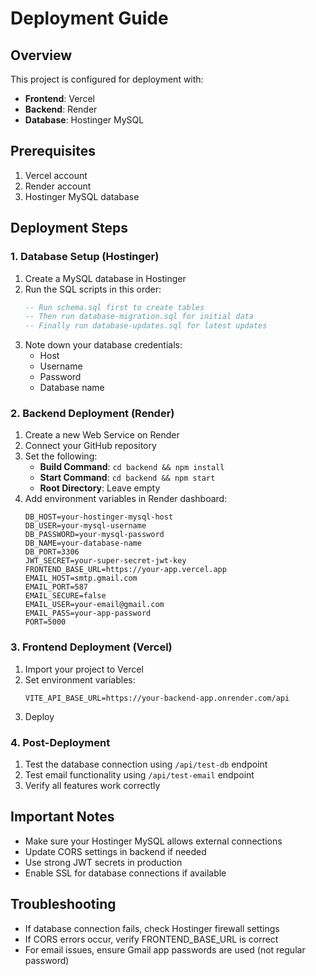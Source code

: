 # Deployment Guide

## Overview
This project is configured for deployment with:
- **Frontend**: Vercel
- **Backend**: Render
- **Database**: Hostinger MySQL

## Prerequisites
1. Vercel account
2. Render account  
3. Hostinger MySQL database

## Deployment Steps

### 1. Database Setup (Hostinger)
1. Create a MySQL database in Hostinger
2. Run the SQL scripts in this order:
   ```sql
   -- Run schema.sql first to create tables
   -- Then run database-migration.sql for initial data
   -- Finally run database-updates.sql for latest updates
   ```
3. Note down your database credentials:
   - Host
   - Username
   - Password
   - Database name

### 2. Backend Deployment (Render)
1. Create a new Web Service on Render
2. Connect your GitHub repository
3. Set the following:
   - **Build Command**: `cd backend && npm install`
   - **Start Command**: `cd backend && npm start`
   - **Root Directory**: Leave empty
4. Add environment variables in Render dashboard:
   ```
   DB_HOST=your-hostinger-mysql-host
   DB_USER=your-mysql-username
   DB_PASSWORD=your-mysql-password
   DB_NAME=your-database-name
   DB_PORT=3306
   JWT_SECRET=your-super-secret-jwt-key
   FRONTEND_BASE_URL=https://your-app.vercel.app
   EMAIL_HOST=smtp.gmail.com
   EMAIL_PORT=587
   EMAIL_SECURE=false
   EMAIL_USER=your-email@gmail.com
   EMAIL_PASS=your-app-password
   PORT=5000
   ```

### 3. Frontend Deployment (Vercel)
1. Import your project to Vercel
2. Set environment variables:
   ```
   VITE_API_BASE_URL=https://your-backend-app.onrender.com/api
   ```
3. Deploy

### 4. Post-Deployment
1. Test the database connection using `/api/test-db` endpoint
2. Test email functionality using `/api/test-email` endpoint
3. Verify all features work correctly

## Important Notes
- Make sure your Hostinger MySQL allows external connections
- Update CORS settings in backend if needed
- Use strong JWT secrets in production
- Enable SSL for database connections if available

## Troubleshooting
- If database connection fails, check Hostinger firewall settings
- If CORS errors occur, verify FRONTEND_BASE_URL is correct
- For email issues, ensure Gmail app passwords are used (not regular password)

